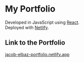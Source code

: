 # My Portfolio

Developed in JavaScript using [React](https://reactjs.org/).  
  Deployed with [Netlify](https://www.netlify.com/).

## Link to the Portfolio

[jacob-elbaz-portfolio.netlify.app](https://jacob-elbaz-portfolio.netlify.app/)
